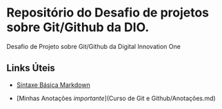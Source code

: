 # Repositório do Desafio de projetos sobre Git/Github da DIO.
Desafio de Projeto sobre Git/Github da Digital Innovation One

## Links Úteis
- [Sintaxe Básica Markdown](https://www.markdownguide.org/basic-syntax/)

- [Minhas Anotações *importante*](Curso de Git e Github/Anotações.md)
